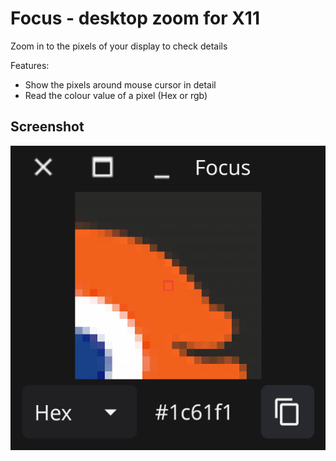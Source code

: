 # Focus - desktop zoom for X11

Zoom in to the pixels of your display to check details

Features:

* Show the pixels around mouse cursor in detail
* Read the colour value of a pixel (Hex or rgb)

## Screenshot

![](img/screenshot.png)
